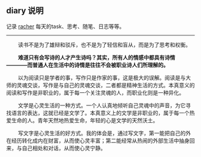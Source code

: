 ## diary 说明

记录 [racher](resume.md) 每天的task、思考、随笔、日志等等。

*** 

&nbsp;&nbsp;&nbsp;&nbsp;&nbsp;&nbsp;&nbsp;&nbsp;读书不是为了雄辩和驳斥，也不是为了轻信和盲从，而是为了思考和权衡。

&nbsp;&nbsp;&nbsp;&nbsp;&nbsp;&nbsp;&nbsp;&nbsp;**难道只有会写诗的人才产生诗吗？其实，所有人的情感中都具有诗情————而普通人在生活中的诗情是往往不会被职业诗人们所理解的。**

&nbsp;&nbsp;&nbsp;&nbsp;&nbsp;&nbsp;&nbsp;&nbsp;以为阅读只是学者的事，写作只是作家的事，这是极大的误解。阅读是与大师的灵魂交谈，写作是与自己的灵魂交谈，二者都是精神生活的方式。本真意义的阅读和写作是非职业的，属于每一个关注灵魂的人，而职业化则是一种异化。

&nbsp;&nbsp;&nbsp;&nbsp;&nbsp;&nbsp;&nbsp;&nbsp;文学是心灵生活的一种方式。一个人认真地倾听自己灵魂中的声音，为它寻找语言的表达，这就已经是文学了。本真意义上的文学是非职业的，属于每一个热爱生命的人。青年天然地热爱生命，年轻的心是文学的天然沃土。

&nbsp;&nbsp;&nbsp;&nbsp;&nbsp;&nbsp;&nbsp;&nbsp;写文字是心灵生活的好方式。我的体会是，通过写文字，第一能把自己的外在经历转化成内在财富，从而使心灵丰富；第二能经常从热闹的外部生活中抽身回来，与自己相处和对话，从而使心灵宁静。


